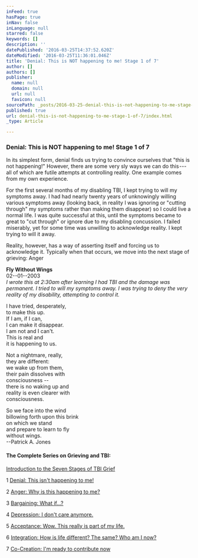 ```yaml
---
inFeed: true
hasPage: true
inNav: false
inLanguage: null
starred: false
keywords: []
description: ''
datePublished: '2016-03-25T14:37:52.620Z'
dateModified: '2016-03-25T11:36:01.046Z'
title: 'Denial: This is NOT happening to me! Stage 1 of 7'
author: []
authors: []
publisher:
  name: null
  domain: null
  url: null
  favicon: null
sourcePath: _posts/2016-03-25-denial-this-is-not-happening-to-me-stage-1-of-7.md
published: true
url: denial-this-is-not-happening-to-me-stage-1-of-7/index.html
_type: Article

---
```

### Denial: This is NOT happening to me! Stage 1 of 7

In its simplest form, denial finds us trying to convince ourselves that "this is not happening!" However, there are some very sly ways we can do this --- all of which are futile attempts at controlling reality. One example comes from my own experience.

For the first several months of my disabling TBI, I kept trying to will my symptoms away. I had had nearly twenty years of unknowingly willing various symptoms away (looking back, in reality I was ignoring or "cutting through" my symptoms rather than making them disappear) so I could live a normal life. I was quite successful at this, until the symptoms became to great to "cut through" or ignore due to my disabling concussion. I failed miserably, yet for some time was unwilling to acknowledge reality. I kept trying to will it away.

Reality, however, has a way of asserting itself and forcing us to acknowledge it. Typically when that occurs, we move into the next stage of grieving: Anger

**Fly Without Wings**  
02--01--2003  
_I wrote this at 2:30am after learning I had TBI and the damage was permanent. I tried to will my symptoms away. I was trying to deny the very reality of my disability, attempting to control it._

I have tried, desperately,  
to make this up.  
If I am, if I can,  
I can make it disappear.  
I am not and I can't.  
This is real and  
it is happening to us.

Not a nightmare, really,  
they are different:  
we wake up from them,  
their pain dissolves with  
consciousness --  
there is no waking up and  
reality is even clearer with  
consciousness.

So we face into the wind  
billowing forth upon this brink  
on which we stand  
and prepare to learn to fly  
without wings.  
--Patrick A. Jones

#### The Complete Series on Grieving and TBI:

[Introduction to the Seven Stages of TBI Grief][0]

1 [Denial: This isn't happening to me!][1]

2 [Anger: Why is this happening to me?][2]

3 [Bargaining: What if...?][3]

4 [Depression: I don't care anymore.][4]

5 [Acceptance: Wow. This really is part of my life.][5]

6 [Integration: How is life different? The same? Who am I now?][6]

7 [Co-Creation: I'm ready to contribute now][7]

[0]: https://mindyourheadcoop.org/grieving-a-tbi-to-heal-a-tbi-6cc53ad2305e#.f89syomyv
[1]: https://mindyourheadcoop.org/denial-this-is-not-happening-to-me-stage-1-of-7-2b59544b8929#.c37jerhio
[2]: https://mindyourheadcoop.org/anger-why-is-this-happening-to-me-stage-2-of-7-ac1f7a92ec91#.d050tgwx3
[3]: https://mindyourheadcoop.org/bargaining-what-if-stage-3-of-7-ead42c5bd4fb#.b5lnl73de
[4]: https://mindyourheadcoop.org/depression-i-don-t-care-anymore-stage-4-of-7-12e938915b4d#.blsz029oq
[5]: https://medium.com/@DeaconPatrick/acceptance-wow-this-really-is-part-of-my-life-stage-5-of-7-586af3628085#.h13cmmtlh
[6]: https://medium.com/@DeaconPatrick/integration-how-is-life-different-the-same-who-am-i-now-stage-6-of-7-526a1b19890c#.opbev8fhq
[7]: https://medium.com/@DeaconPatrick/co-creation-i-m-ready-to-contribute-now-stage-7-of-7-5b9477e60148#.vt81kmnq0